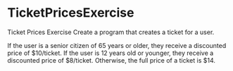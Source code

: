 # TicketPricesExercise
Ticket Prices Exercise
Create a program that creates a ticket for a user.

If the user is a senior citizen of 65 years or older, they receive a discounted price of $10/ticket.
If the user is 12 years old or younger, they receive a discounted price of $8/ticket.
Otherwise, the full price of a ticket is $14.
